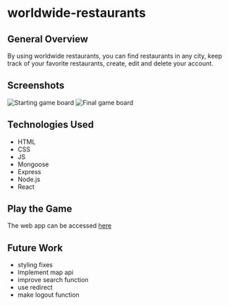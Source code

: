 # **worldwide-restaurants**

##  General Overview




By using worldwide restaurants, you can find restaurants in any city, keep track of your favorite restaurants, create, edit and delete your account.

## Screenshots

![Starting game board](.png)
![Final game board](.png)

## Technologies Used

- HTML
- CSS
- JS
- Mongoose
- Express
- Node.js
- React

## Play the Game

The web app can be accessed [here](https://eventappsei48.herokuapp.com/main)



## Future Work

- styling fixes
- Implement map api
- improve search function
- use redirect
- make logout function
